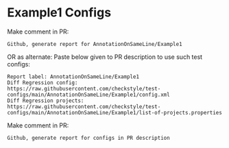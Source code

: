 # Example1 Configs
Make comment in PR:
```
Github, generate report for AnnotationOnSameLine/Example1
```
OR as alternate:
Paste below given to PR description to use such test configs:
```
Report label: AnnotationOnSameLine/Example1
Diff Regression config: https://raw.githubusercontent.com/checkstyle/test-configs/main/AnnotationOnSameLine/Example1/config.xml
Diff Regression projects: https://raw.githubusercontent.com/checkstyle/test-configs/main/AnnotationOnSameLine/Example1/list-of-projects.properties
```
Make comment in PR:
```
Github, generate report for configs in PR description
```
